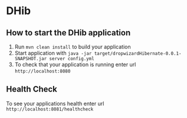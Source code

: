 # DHib

How to start the DHib application
---

1. Run `mvn clean install` to build your application
1. Start application with `java -jar target/dropwizardHibernate-0.0.1-SNAPSHOT.jar server config.yml`
1. To check that your application is running enter url `http://localhost:8080`

Health Check
---

To see your applications health enter url `http://localhost:8081/healthcheck`
